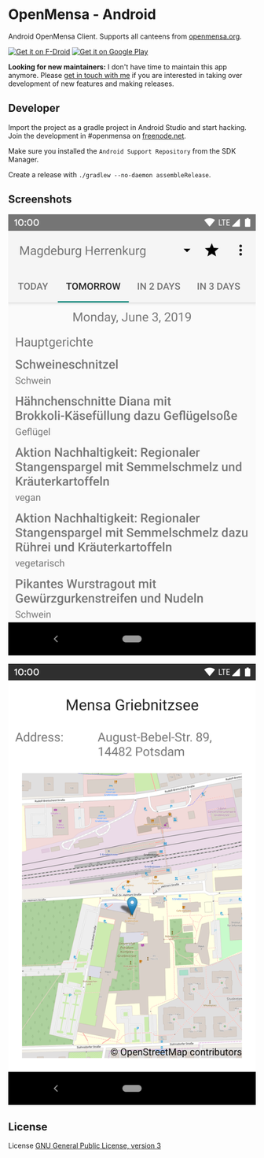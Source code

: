 # OpenMensa - Android

Android OpenMensa Client. Supports all canteens from [openmensa.org](https://openmensa.org/).

[<img src="https://f-droid.org/badge/get-it-on.png"
      alt="Get it on F-Droid"
      height="80">](https://f-droid.org/packages/de.uni_potsdam.hpi.openmensa/)
[<img src="https://play.google.com/intl/en_us/badges/images/generic/en-play-badge.png"
      alt="Get it on Google Play"
      height="80">](https://play.google.com/store/apps/details?id=de.uni_potsdam.hpi.openmensa)

**Looking for new maintainers:** I don't have time to maintain this app anymore. Please [get in touch with me](https://www.domoritz.de/) if you are interested in taking over development of new features and making releases.

## Developer

Import the project as a gradle project in Android Studio and start hacking. Join the development in #openmensa on [freenode.net](http://freenode.net/).

Make sure you installed the `Android Support Repository` from the SDK Manager.

Create a release with `./gradlew --no-daemon assembleRelease`.


## Screenshots

![Meals view with different meals](https://github.com/domoritz/open-mensa-android/raw/master/play/listings/en-US/graphics/phone-screenshots/1_meal.png "Meals view")

![Canteen view with map](https://github.com/domoritz/open-mensa-android/raw/master/play/listings/en-US/graphics/phone-screenshots/4_map.png "Canteen view")


## License

License [GNU General Public License, version 3](https://www.gnu.org/licenses/gpl-3.0.html)
